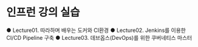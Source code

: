 # 인프런 강의 실습

● Lecture01. 따라하며 배우는 도커와 CI환경 
● Lecture02. Jenkins를 이용한 CI/CD Pipeline 구축
● Lecture03. 데브옵스(DevOps)를 위한 쿠버네티스 마스터